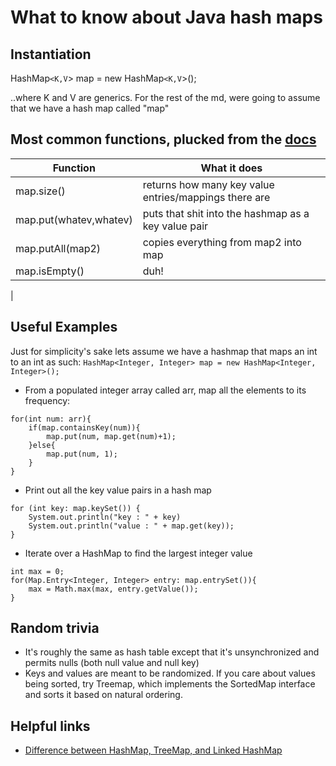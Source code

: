 # What to know about Java hash maps

## Instantiation

HashMap`<K,V`> map = new HashMap`<K,V`>();

..where K and V are generics.
For the rest of the md, were going to assume that we have a hash map called "map"

## Most common functions, plucked from the [docs](https://docs.oracle.com/javase/8/docs/api/java/util/HashMap.html)

| Function | What it does |
| --- | --- |
| map.size() | returns how many key value entries/mappings there are |
| map.put(whatev,whatev) | puts that shit into the hashmap as a key value pair |
| map.putAll(map2) | copies everything from map2 into map |
| map.isEmpty() | duh! |
| 






## Useful Examples
Just for simplicity's sake lets assume we have a hashmap that maps an int to an int as such:
`HashMap<Integer, Integer> map = new HashMap<Integer, Integer>();`

* From a populated integer array called arr, map all the elements to its frequency:

```
for(int num: arr){
    if(map.containsKey(num)){
        map.put(num, map.get(num)+1);
    }else{
        map.put(num, 1);
    }
}
```

* Print out all the key value pairs in a hash map
```
for (int key: map.keySet()) {
    System.out.println("key : " + key)
    System.out.println("value : " + map.get(key));
}
```

* Iterate over a HashMap to find the largest integer value

```
int max = 0;
for(Map.Entry<Integer, Integer> entry: map.entrySet()){
    max = Math.max(max, entry.getValue());
}
```



## Random trivia

* It's roughly the same as hash table except that it's unsynchronized and permits nulls (both null value and null key)
* Keys and values are meant to be randomized. If you care about values being sorted, try Treemap, which implements the SortedMap interface and sorts it based on natural ordering.


## Helpful links
* [Difference between HashMap, TreeMap, and Linked HashMap](http://stackoverflow.com/a/17708526)